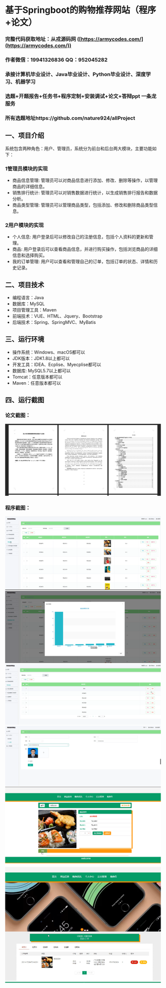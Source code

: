 基于Springboot的购物推荐网站（程序+论文）
=
### 完整代码获取地址：从戎源码网 ([https://armycodes.com/](https://armycodes.com/))
### 作者微信：19941326836  QQ：952045282 
### 承接计算机毕业设计、Java毕业设计、Python毕业设计、深度学习、机器学习
### 选题+开题报告+任务书+程序定制+安装调试+论文+答辩ppt 一条龙服务
### 所有选题地址https://github.com/nature924/allProject

一、项目介绍
---
系统包含两种角色：用户、管理员，系统分为前台和后台两大模块，主要功能如下：
### 1管理员模块的实现
- 商品信息管理: 管理员可以对商品信息进行添加、修改、删除等操作，以管理商品的详细信息。
- 销售排行统计: 管理员可以对销售数据进行统计，以生成销售排行报告和数据分析。
- 商品类型管理: 管理员可以管理商品类型，包括添加、修改和删除商品类型信息。

### 2用户模块的实现
- 个人信息: 用户登录后可以修改自己的注册信息，包括个人资料的更新和管理。
- 商品: 用户登录后可以查看商品信息，并进行购买操作，包括浏览商品的详细信息和选择购买。
- 我的订单管理: 用户可以查看和管理自己的订单，包括订单的状态、详情和历史记录。







二、项目技术
---
- 编程语言：Java
- 数据库：MySQL
- 项目管理工具：Maven
- 前端技术：VUE、HTML、Jquery、Bootstrap
- 后端技术：Spring、SpringMVC、MyBatis

三、运行环境
---
- 操作系统：Windows、macOS都可以
- JDK版本：JDK1.8以上都可以
- 开发工具：IDEA、Ecplise、Myecplise都可以
- 数据库: MySQL5.7以上都可以
- Tomcat：任意版本都可以
- Maven：任意版本都可以

四、运行截图
---
### 论文截图：
![image/1.png](limage/1.png)

### 程序截图：
![image/1.png](image/1.png)
![image/1.png](image/2.png)
![image/1.png](image/3.png)
![image/1.png](image/4.png)
![image/1.png](image/5.png)
![image/1.png](image/6.png)



